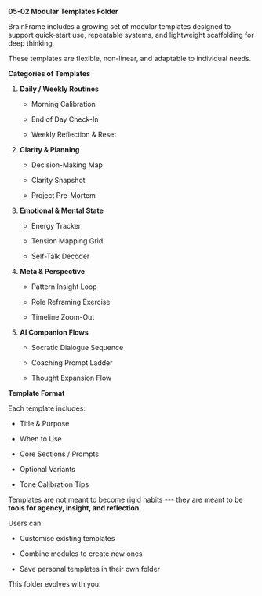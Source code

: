 **05-02 Modular Templates Folder**

BrainFrame includes a growing set of modular templates designed to
support quick-start use, repeatable systems, and lightweight scaffolding
for deep thinking.

These templates are flexible, non-linear, and adaptable to individual
needs.

**Categories of Templates**

1.  **Daily / Weekly Routines**

    - Morning Calibration

    - End of Day Check-In

    - Weekly Reflection & Reset

2.  **Clarity & Planning**

    - Decision-Making Map

    - Clarity Snapshot

    - Project Pre-Mortem

3.  **Emotional & Mental State**

    - Energy Tracker

    - Tension Mapping Grid

    - Self-Talk Decoder

4.  **Meta & Perspective**

    - Pattern Insight Loop

    - Role Reframing Exercise

    - Timeline Zoom-Out

5.  **AI Companion Flows**

    - Socratic Dialogue Sequence

    - Coaching Prompt Ladder

    - Thought Expansion Flow

**Template Format**

Each template includes:

- Title & Purpose

- When to Use

- Core Sections / Prompts

- Optional Variants

- Tone Calibration Tips

Templates are not meant to become rigid habits --- they are meant to be
**tools for agency, insight, and reflection**.

Users can:

- Customise existing templates

- Combine modules to create new ones

- Save personal templates in their own folder

This folder evolves with you.
